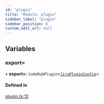```yaml
---
id: "plugin"
title: "Module: plugin"
sidebar_label: "plugin"
sidebar_position: 0
custom_edit_url: null
---
```


## Variables

### export&#x3D;

• **export=**: `CodeRubPlugin`<[`JiraPluginConfig`](../interfaces/models.JiraPluginConfig)\>

#### Defined in

[plugin.ts:12](https://github.com/agentender/code-rub/blob/bfe7610/packages/jira/src/plugin.ts#L12)
